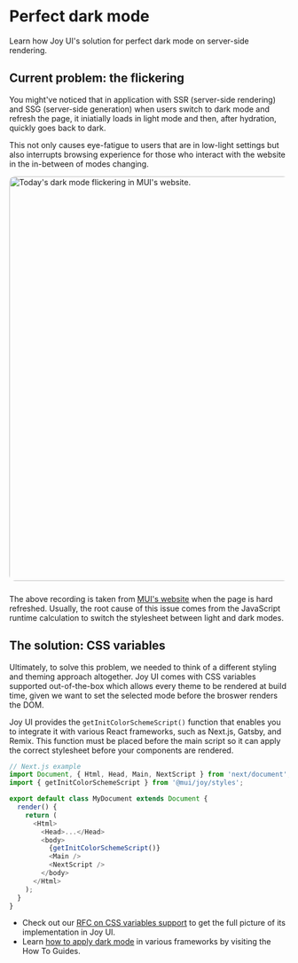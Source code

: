 # Perfect dark mode

<p class="description">Learn how Joy UI's solution for perfect dark mode on server-side rendering.</p>

## Current problem: the flickering

You might've noticed that in application with SSR (server-side rendering) and SSG (server-side generation) when users switch to dark mode and refresh the page, it iniatially loads in light mode and then, after hydration, quickly goes back to dark.

This not only causes eye-fatigue to users that are in low-light settings but also interrupts browsing experience for those who interact with the website in the in-between of modes changing.

<img src="https://media.giphy.com/media/9hvxemkpotSiQGzLo8/giphy.gif" style="border-radius: 10px; display: block; width: 730px; margin-inline: auto; margin-bottom: 24px;" alt="Today's dark mode flickering in MUI's website." />

The above recording is taken from [MUI's website](https://mui.com/) when the page is hard refreshed.
Usually, the root cause of this issue comes from the JavaScript runtime calculation to switch the stylesheet between light and dark modes.

## The solution: CSS variables

Ultimately, to solve this problem, we needed to think of a different styling and theming approach altogether.
Joy UI comes with CSS variables supported out-of-the-box which allows every theme to be rendered at build time, given we want to set the selected mode before the broswer renders the DOM.

Joy UI provides the `getInitColorSchemeScript()` function that enables you to integrate it with various React frameworks, such as Next.js, Gatsby, and Remix.
This function must be placed before the main script so it can apply the correct stylesheet before your components are rendered.

```js
// Next.js example
import Document, { Html, Head, Main, NextScript } from 'next/document';
import { getInitColorSchemeScript } from '@mui/joy/styles';

export default class MyDocument extends Document {
  render() {
    return (
      <Html>
        <Head>...</Head>
        <body>
          {getInitColorSchemeScript()}
          <Main />
          <NextScript />
        </body>
      </Html>
    );
  }
}
```

- Check out our [RFC on CSS variables support](https://github.com/mui/material-ui/issues/27651) to get the full picture of its implementation in Joy UI.
- Learn [how to apply dark mode](/joy-ui/guides/apply-dark-mode/) in various frameworks by visiting the How To Guides.
